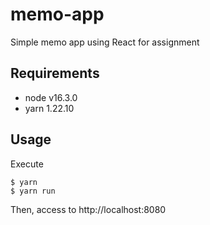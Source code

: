 # memo-app
Simple memo app using React for assignment

## Requirements
- node v16.3.0
- yarn 1.22.10

## Usage
Execute
```aidl
$ yarn
$ yarn run
```
Then, access to http://localhost:8080
